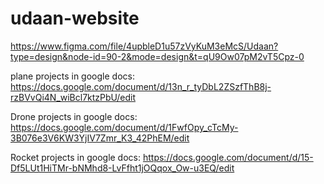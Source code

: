 # udaan-website
https://www.figma.com/file/4upbleD1u57zVyKuM3eMcS/Udaan?type=design&node-id=90-2&mode=design&t=qU9Ow07pM2vT5Cpz-0

plane projects in google docs:
https://docs.google.com/document/d/13n_r_tyDbL2ZSzfThB8j-rzBVvQi4N_wiBcl7ktzPbU/edit

Drone projects in google docs:
https://docs.google.com/document/d/1FwfOpy_cTcMy-3B076e3V6KW3YjIV7Zmr_K3_42PhEM/edit

Rocket projects in google docs:
https://docs.google.com/document/d/15-Df5LUt1HiTMr-bNMhd8-LvFfht1jOQqox_Ow-u3EQ/edit
